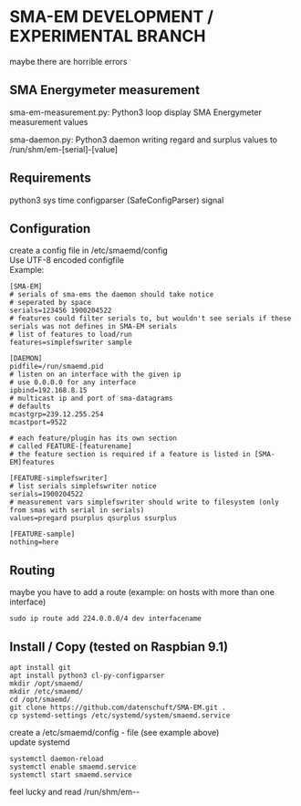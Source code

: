 # SMA-EM DEVELOPMENT / EXPERIMENTAL BRANCH
maybe there are horrible errors

## SMA Energymeter measurement
sma-em-measurement.py: Python3 loop display SMA Energymeter measurement values

sma-daemon.py: Python3 daemon writing regard and surplus values to /run/shm/em-[serial]-[value]

## Requirements
python3
sys
time
configparser (SafeConfigParser)
signal


## Configuration
create a config file in /etc/smaemd/config<br>
Use UTF-8 encoded configfile<br>
Example:
```
[SMA-EM]
# serials of sma-ems the daemon should take notice
# seperated by space
serials=123456 1900204522
# features could filter serials to, but wouldn't see serials if these serials was not defines in SMA-EM serials
# list of features to load/run
features=simplefswriter sample

[DAEMON]
pidfile=/run/smaemd.pid
# listen on an interface with the given ip
# use 0.0.0.0 for any interface
ipbind=192.168.8.15
# multicast ip and port of sma-datagrams
# defaults
mcastgrp=239.12.255.254
mcastport=9522

# each feature/plugin has its own section
# called FEATURE-[featurename]
# the feature section is required if a feature is listed in [SMA-EM]features

[FEATURE-simplefswriter]
# list serials simplefswriter notice
serials=1900204522
# measurement vars simplefswriter should write to filesystem (only from smas with serial in serials)
values=pregard psurplus qsurplus ssurplus

[FEATURE-sample]
nothing=here

```

## Routing
maybe you have to add a route (example: on hosts with more than one interface) <br>
```
sudo ip route add 224.0.0.0/4 dev interfacename
```

## Install / Copy (tested on Raspbian 9.1)
```
apt install git
apt install python3 cl-py-configparser
mkdir /opt/smaemd/
mkdir /etc/smaemd/
cd /opt/smaemd/
git clone https://github.com/datenschuft/SMA-EM.git .
cp systemd-settings /etc/systemd/system/smaemd.service
```
create a /etc/smaemd/config - file (see example above)<br>
update systemd
```
systemctl daemon-reload
systemctl enable smaemd.service
systemctl start smaemd.service
```
feel lucky and read /run/shm/em-<serial>-<value>
